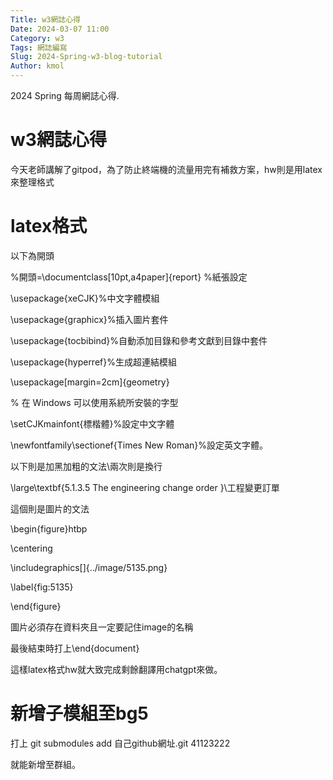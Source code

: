 ```yaml
---
Title: w3網誌心得
Date: 2024-03-07 11:00
Category: w3
Tags: 網誌編寫
Slug: 2024-Spring-w3-blog-tutorial
Author: kmol
---
```


2024 Spring 每周網誌心得.

<!-- PELICAN_END_SUMMARY -->

# w3網誌心得
今天老師講解了gitpod，為了防止終端機的流量用完有補救方案，hw則是用latex來整理格式
# latex格式
以下為開頭

%開頭=\documentclass[10pt,a4paper]{report}  %紙張設定

\usepackage{xeCJK}%中文字體模組

\usepackage{graphicx}%插入圖片套件

\usepackage{tocbibind}%自動添加目錄和參考文獻到目錄中套件

\usepackage{hyperref}%生成超連結模組

\usepackage[margin=2cm]{geometry}

% 在 Windows 可以使用系統所安裝的字型

\setCJKmainfont{標楷體}%設定中文字體

\newfontfamily\sectionef{Times New Roman}%設定英文字體。

以下則是加黑加粗的文法\\兩次則是換行

\large\textbf{5.1.3.5 The engineering change order }\\工程變更訂單

 這個則是圖片的文法
 
 \begin{figure}htbp
 
   \centering
   
   \includegraphics[]{../image/5135.png}
   
   \label{fig:5135}

 \end{figure}
 
 圖片必須存在資料夾且一定要記住image的名稱
 
 最後結束時打上\end{document}
 
 這樣latex格式hw就大致完成剩餘翻譯用chatgpt來做。

# 新增子模組至bg5
打上 git submodules add 自己github網址.git 41123222

就能新增至群組。
